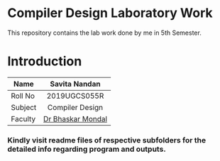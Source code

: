 # Compiler Design Laboratory Work
This repository contains the lab work done by me in 5th Semester.

# Introduction
| Name       | Savita Nandan  |
| ------------- |:-------------:| 
|  Roll No     | 2019UGCS055R |
| Subject      | Compiler Design| 
| Faculty | [Dr Bhaskar Mondal](https://github.com/bhaskarfx) | 

### Kindly visit readme files of respective subfolders for the detailed info regarding program and outputs.
